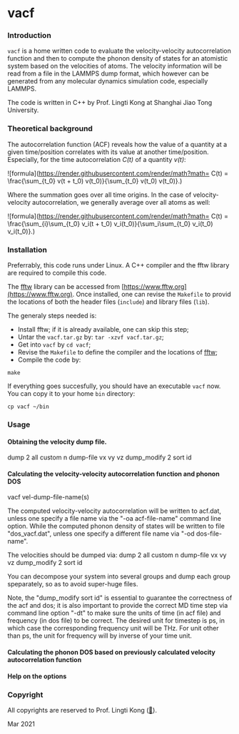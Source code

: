 # vacf

###  Introduction

`vacf` is a home written code to evaluate the velocity-velocity autocorrelation
function and then to compute the phonon density of states for an atomistic system
based on the velocities of atoms. The velocity information will be read from a file
in the LAMMPS dump format, which however can be generated from any molecular
dynamics simulation code, especially LAMMPS.

The code is written in C++ by Prof. Lingti Kong at Shanghai Jiao Tong University.

### Theoretical background

The autocorrelation function (ACF) reveals how the value of a quantity at a given
time/position correlates with its value at another time/position. Especially, for
the time autocorrelation *C(t)* of a quantity *v(t)*:

![formula](https://render.githubusercontent.com/render/math?math=
C(t) = \frac{\sum_{t_0} v(t + t_0) v(t_0)}{\sum_{t_0} v(t_0) v(t_0)}.)

Where the summation goes over all time origins. In the case of velocity-velocity
autocorrelation, we generally average over all atoms as well:

![formula](https://render.githubusercontent.com/render/math?math=
C(t) = \frac{\sum_{i}\sum_{t_0} v_i(t + t_0) v_i(t_0)}{\sum_i\sum_{t_0} v_i(t_0) v_i(t_0)}.)

### Installation

Preferrably, this code runs under Linux. A C++ compiler and the fftw library are
required to compile this code.

The [fftw](https://www.fftw.org) library can be accessed from [https://www.fftw.org](https://www.fftw.org).
Once installed, one can revise the `Makefile` to provid the locations of both the
header files (`include`) and library files (`lib`).

The generaly steps needed is:
- Install fftw; if it is already available, one can skip this step;
- Untar the `vacf.tar.gz` by: `tar -xzvf vacf.tar.gz`;
- Get into `vacf` by `cd vacf`;
- Revise the `Makefile` to define the compiler and the locations of [fftw](https://www.fftw.org);
- Compile the code by:

`make`

If everything goes succesfully, you should have an executable `vacf` now. You can copy it to
your home `bin` directory:

`cp vacf ~/bin`

### Usage
#### Obtaining the velocity dump file.
dump  2  all custom n  dump-file vx vy vz
dump_modify 2 sort id

#### Calculating the velocity-velocity autocorrelation function and phonon DOS
vacf vel-dump-file-name(s)

The computed velocity-velocity autocorrelation will be written to
acf.dat, unless one specify a file name via the "-oa acf-file-name"
command line option. While the computed phonon density of states
will be written to file "dos_vacf.dat", unless one specify a different
file name via "-od dos-file-name".

The velocities should be dumped via:
dump  2  all custom n  dump-file vx vy vz
dump_modify 2 sort id

You can decompose your system into several groups and dump each
group speparately, so as to avoid super-huge files.

Note, the "dump_modify sort id" is essential to guarantee the
correctness of the acf and dos; it is also important to provide
the correct MD time step via command line option "-dt" to make
sure the units of time (in acf file) and frequency (in dos file)
to be correct. The desired unit for timestep is ps, in which
case the corresponding frequency unit will be THz. For unit
other than ps, the unit for frequency will by inverse of your
time unit.

#### Calculating the phonon DOS based on previously calculated velocity autocorrelation function

#### Help on the options

### Copyright
All copyrights are reserved to Prof. Lingti Kong ([:love_letter:](konglt@sjtu.edu.cn)).

Mar 2021
